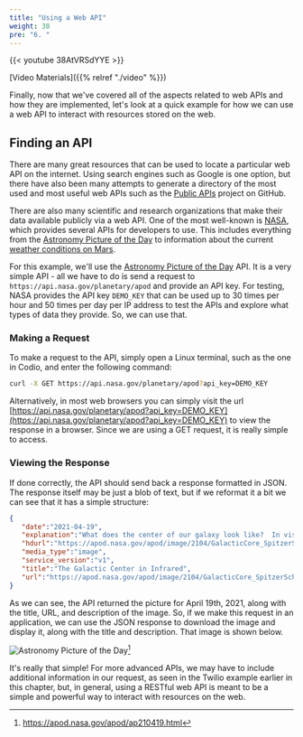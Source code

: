 ```yaml
---
title: "Using a Web API"
weight: 30
pre: "6. "
---
```


{{< youtube 38AtVRSdYYE  >}}

[Video Materials]({{% relref "./video" %}})

Finally, now that we've covered all of the aspects related to web APIs and how they are implemented, let's look at a quick example for how we can use a web API to interact with resources stored on the web.

## Finding an API

There are many great resources that can be used to locate a particular web API on the internet. Using search engines such as Google is one option, but there have also been many attempts to generate a directory of the most used and most useful web APIs such as the [Public APIs](https://github.com/public-apis/public-apis) project on GitHub.

There are also many scientific and research organizations that make their data available publicly via a web API. One of the most well-known is [NASA](https://api.nasa.gov/), which provides several APIs for developers to use. This includes everything from the [Astronomy Picture of the Day](https://apod.nasa.gov/apod/astropix.html) to information about the current [weather conditions on Mars](https://mars.nasa.gov/insight/weather/).

For this example, we'll use the [Astronomy Picture of the Day](https://apod.nasa.gov/apod/astropix.html) API. It is a very simple API - all we have to do is send a request to `https://api.nasa.gov/planetary/apod` and provide an API key. For testing, NASA provides the API key `DEMO_KEY` that can be used up to 30 times per hour and 50 times per day per IP address to test the APIs and explore what types of data they provide. So, we can use that.

### Making a Request

To make a request to the API, simply open a Linux terminal, such as the one in Codio, and enter the following command:

```bash
curl -X GET https://api.nasa.gov/planetary/apod?api_key=DEMO_KEY
```

Alternatively, in most web browsers you can simply visit the url [https://api.nasa.gov/planetary/apod?api_key=DEMO_KEY](https://api.nasa.gov/planetary/apod?api_key=DEMO_KEY) to view the response in a browser. Since we are using a GET request, it is really simple to access.

### Viewing the Response

If done correctly, the API should send back a response formatted in JSON. The response itself may be just a blob of text, but if we reformat it a bit we can see that it has a simple structure:

```json
{
   "date":"2021-04-19",
   "explanation":"What does the center of our galaxy look like?  In visible light, the Milky Way's center is hidden by clouds of obscuring dust and gas. But in this stunning vista, the Spitzer Space Telescope's infrared cameras, penetrate much of the dust revealing the stars of the crowded galactic center region. A mosaic of many smaller snapshots, the detailed, false-color image shows older, cool stars in bluish hues. Red and brown glowing dust clouds are associated with young, hot stars in stellar nurseries. The very center of the Milky Way has recently been found capable of forming newborn stars. The galactic center lies some 26,700 light-years away, toward the constellation Sagittarius. At that distance, this picture spans about 900 light-years.",
   "hdurl":"https://apod.nasa.gov/apod/image/2104/GalacticCore_SpitzerSchmidt_6143.jpg",
   "media_type":"image",
   "service_version":"v1",
   "title":"The Galactic Center in Infrared",
   "url":"https://apod.nasa.gov/apod/image/2104/GalacticCore_SpitzerSchmidt_960.jpg"
}
```

As we can see, the API returned the picture for April 19th, 2021, along with the title, URL, and description of the image. So, if we make this request in an application, we can use the JSON response to download the image and display it, along with the title and description. That image is shown below.

![Astronomy Picture of the Day](https://apod.nasa.gov/apod/image/2104/GalacticCore_SpitzerSchmidt_960.jpg)[^1]

[^1]: https://apod.nasa.gov/apod/ap210419.html

It's really that simple! For more advanced APIs, we may have to include additional information in our request, as seen in the Twilio example earlier in this chapter, but, in general, using a RESTful web API is meant to be a simple and powerful way to interact with resources on the web.
